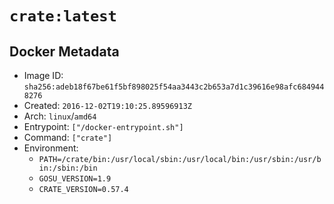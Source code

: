 # `crate:latest`

## Docker Metadata

- Image ID: `sha256:adeb18f67be61f5bf898025f54aa3443c2b653a7d1c39616e98afc6849448276`
- Created: `2016-12-02T19:10:25.89596913Z`
- Arch: `linux`/`amd64`
- Entrypoint: `["/docker-entrypoint.sh"]`
- Command: `["crate"]`
- Environment:
  - `PATH=/crate/bin:/usr/local/sbin:/usr/local/bin:/usr/sbin:/usr/bin:/sbin:/bin`
  - `GOSU_VERSION=1.9`
  - `CRATE_VERSION=0.57.4`

